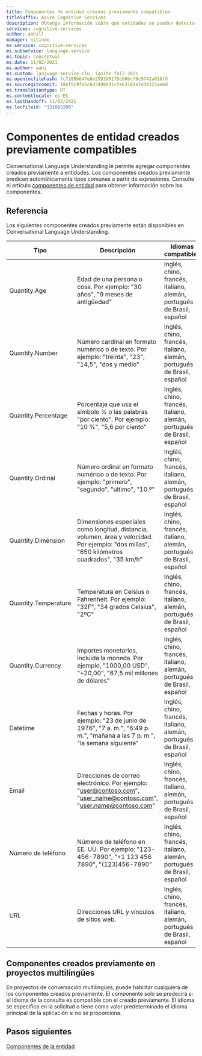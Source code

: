 ```yaml
---
title: Componentes de entidad creados previamente compatibles
titleSuffix: Azure Cognitive Services
description: Obtenga información sobre qué entidades se pueden detectar automáticamente en Conversational Language Understanding
services: cognitive-services
author: aahill
manager: nitinme
ms.service: cognitive-services
ms.subservice: language-service
ms.topic: conceptual
ms.date: 11/02/2021
ms.author: aahi
ms.custom: language-service-clu, ignite-fall-2021
ms.openlocfilehash: fc7188b647e6e299390179c68bcf9c9742a018f8
ms.sourcegitcommit: 106f5c9fa5c6d3498dd1cfe63181a7ed4125ae6d
ms.translationtype: HT
ms.contentlocale: es-ES
ms.lasthandoff: 11/02/2021
ms.locfileid: "131093200"
---
```

# <a name="supported-prebuilt-entity-components"></a>Componentes de entidad creados previamente compatibles

Conversational Language Understanding le permite agregar componentes creados previamente a entidades. Los componentes creados previamente predicen automáticamente tipos comunes a partir de expresiones. Consulte el artículo [componentes de entidad](concepts/entity-components.md) para obtener información sobre los componentes.

## <a name="reference"></a>Referencia

Los siguientes componentes creados previamente están disponibles en Conversational Language Understanding.

| Tipo | Descripción | Idiomas compatibles |
| --- | --- | --- |
| Quantity.Age | Edad de una persona o cosa. Por ejemplo: "30 años", "9 meses de antigüedad" | Inglés, chino, francés, italiano, alemán, portugués de Brasil, español |
| Quantity.Number | Número cardinal en formato numérico o de texto. Por ejemplo: "treinta", "23", "14,5", "dos y medio" | Inglés, chino, francés, italiano, alemán, portugués de Brasil, español |
| Quantity.Percentage | Porcentaje que usa el símbolo % o las palabras "por ciento". Por ejemplo: "10 %", "5,6 por ciento" | Inglés, chino, francés, italiano, alemán, portugués de Brasil, español |
| Quantity.Ordinal | Número ordinal en formato numérico o de texto. Por ejemplo: "primero", "segundo", "último", "10.º" | Inglés, chino, francés, italiano, alemán, portugués de Brasil, español |
| Quantity.Dimension | Dimensiones especiales como longitud, distancia, volumen, área y velocidad. Por ejemplo: "dos millas", "650 kilómetros cuadrados", "35 km/h" | Inglés, chino, francés, italiano, alemán, portugués de Brasil, español |
| Quantity.Temperature | Temperatura en Celsius o Fahrenheit. Por ejemplo: "32F", "34 grados Celsius", "2ºC" | Inglés, chino, francés, italiano, alemán, portugués de Brasil, español |
| Quantity.Currency | Importes monetarios, incluida la moneda. Por ejemplo, "1000,00 USD", "+20,00", "67,5 mil millones de dólares" | Inglés, chino, francés, italiano, alemán, portugués de Brasil, español |
| Datetime | Fechas y horas. Por ejemplo: "23 de junio de 1976", "7 a. m.", "6:49 p. m.", "mañana a las 7 p. m.", "la semana siguiente" | Inglés, chino, francés, italiano, alemán, portugués de Brasil, español |
| Email | Direcciones de correo electrónico. Por ejemplo: "user@contoso.com", "user_name@contoso.com", "user.name@contoso.com" | Inglés, chino, francés, italiano, alemán, portugués de Brasil, español |
| Número de teléfono | Números de teléfono en EE. UU. Por ejemplo: "123-456-7890", "+1 123 456 7890", "(123)456-7890" | Inglés, chino, francés, italiano, alemán, portugués de Brasil, español |
| URL | Direcciones URL y vínculos de sitios web. | Inglés, chino, francés, italiano, alemán, portugués de Brasil, español |

## <a name="prebuilt-components-in-multilingual-projects"></a>Componentes creados previamente en proyectos multilingües

En proyectos de conversación multilingües, puede habilitar cualquiera de los componentes creados previamente. El componente solo se predecirá si el idioma de la consulta es compatible con el creado previamente. El idioma se especifica en la solicitud o tiene como valor predeterminado el idioma principal de la aplicación si no se proporciona.

## <a name="next-steps"></a>Pasos siguientes

[Componentes de la entidad](concepts/entity-components.md) 
